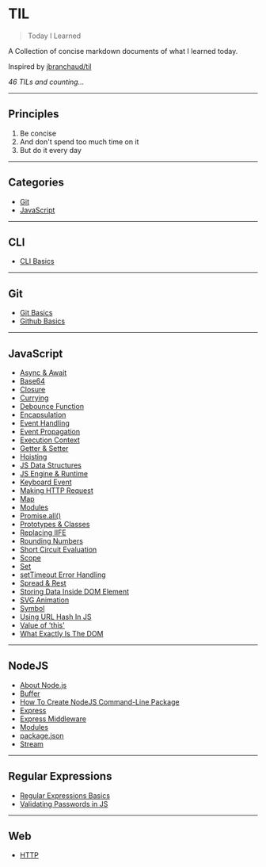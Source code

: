 # TIL

> Today I Learned

A Collection of concise markdown documents of what I learned today.

Inspired by [jbranchaud/til](https://github.com/jbranchaud/til)

_46 TILs and counting..._

---

## Principles

1. Be concise
2. And don't spend too much time on it
3. But do it every day

---

## Categories

- [Git](#git)
- [JavaScript](#javascript)

---

## CLI

- [CLI Basics](/CLI/cli-basics.md)

---

## Git

- [Git Basics](/Git/git-basics.md)
- [Github Basics](/Git/github-basics.md)

---

## JavaScript

- [Async & Await](/JavaScript/async-and-await.md)
- [Base64](/JavaScript/base64-encoding-and-decoding.md)
- [Closure](/JavaScript/closure.md)
- [Currying](/JavaScript/currying.md)
- [Debounce Function](/JavaScript/debounce-function.md)
- [Encapsulation](/JavaScript/encapsulation.md)
- [Event Handling](/JavaScript/event-handling.md)
- [Event Propagation](/JavaScript/event-propagation.md)
- [Execution Context](/JavaScript/execution-context.md)
- [Getter & Setter](/JavaScript/getter-and-setter.md)
- [Hoisting](/JavaScript/hoisting.md)
- [JS Data Structures](/JavaScript/js-data-structures.md)
- [JS Engine & Runtime](/JavaScript/js-engine-and-runtime.md)
- [Keyboard Event](/JavaScript/keyboard-event.md)
- [Making HTTP Request](/JavaScript/making-http-request.md)
- [Map](/JavaScript/map.md)
- [Modules](/JavaScript/modules.md)
- [Promise.all()](/JavaScript/promiseall.md)
- [Prototypes & Classes](/JavaScript/prototypes-and-classes.md)
- [Replacing IIFE](/JavaScript/replacing-iife.md)
- [Rounding Numbers](/JavaScript/rounding-numbers.md)
- [Short Circuit Evaluation](/JavaScript/short-circuit-evaluation.md)
- [Scope](/JavaScript/scope.md)
- [Set](/JavaScript/set.md)
- [setTimeout Error Handling](/JavaScript/setTimeout-error-handling.md)
- [Spread & Rest](/JavaScript/spread-and-rest.md)
- [Storing Data Inside DOM Element](/JavaScript/storing-data-inside-dom-element.md)
- [SVG Animation](/JavaScript/svg-animation.md)
- [Symbol](/JavaScript/symbol.md)
- [Using URL Hash In JS](/JavaScript/using-url-hash-in-js.md)
- [Value of 'this'](JavaScript/value-of-this.md)
- [What Exactly Is The DOM](JavaScript/what-exactly-is-the-dom.md)

---

## NodeJS

- [About Node.js](/NodeJS/about-nodejs.md)
- [Buffer](/NodeJS/buffer.md)
- [How To Create NodeJS Command-Line Package](/NodeJS/create-nodejs-command-line-package.md)
- [Express](/NodeJS/express.md)
- [Express Middleware](/NodeJS/express-middleware.md)
- [Modules](/NodeJS/modules.md)
- [package.json](/NodeJS/packagejson.md)
- [Stream](/NodeJS/stream.md)

---

## Regular Expressions

- [Regular Expressions Basics](/Regex/regular-expressions-basics.md)
- [Validating Passwords in JS](/Regex/validating-passwords-in-js.md)

---

## Web

- [HTTP](/Web/http.md)